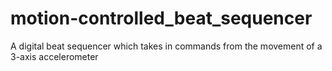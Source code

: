 # motion-controlled_beat_sequencer
A digital beat sequencer which takes in commands from the movement of a 3-axis accelerometer
